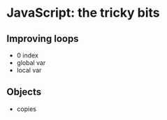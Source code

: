 # JavaScript: the tricky bits

## Improving loops

- 0 index
- global var
- local var

## Objects

- copies